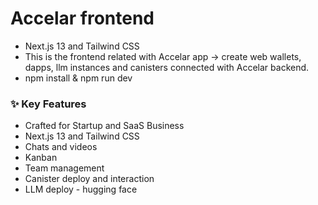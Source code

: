 # Accelar frontend
- Next.js 13 and Tailwind CSS
- This is the frontend related with Accelar app -> create web wallets, dapps, llm instances and canisters connected with Accelar backend.
- npm install & npm run dev
### ✨ Key Features
- Crafted for Startup and SaaS Business
- Next.js 13 and Tailwind CSS
- Chats and videos
- Kanban
- Team management
- Canister deploy and interaction
- LLM deploy - hugging face

